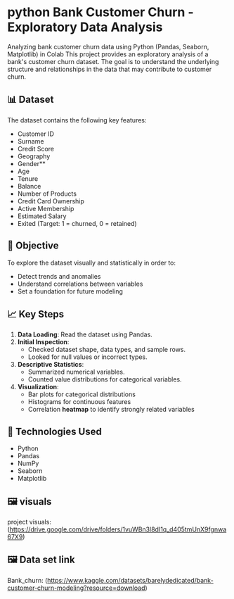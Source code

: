 # python Bank Customer Churn - Exploratory Data Analysis

Analyzing bank customer churn data using Python (Pandas, Seaborn, Matplotlib) in Colab
This project provides an exploratory analysis of a bank's customer churn dataset. The goal is to understand the underlying structure and relationships in the data that may contribute to customer churn.

## 📊 Dataset

The dataset contains the following key features:
- Customer ID
- Surname
- Credit Score
- Geography
- Gender**
- Age
- Tenure
- Balance
- Number of Products
- Credit Card Ownership
- Active Membership
- Estimated Salary
- Exited (Target: 1 = churned, 0 = retained)

## 📌 Objective

To explore the dataset visually and statistically in order to:
- Detect trends and anomalies
- Understand correlations between variables
- Set a foundation for future modeling

## 📈 Key Steps

1. **Data Loading**: Read the dataset using Pandas.
2. **Initial Inspection**:
   - Checked dataset shape, data types, and sample rows.
   - Looked for null values or incorrect types.
3. **Descriptive Statistics**:
   - Summarized numerical variables.
   - Counted value distributions for categorical variables.
4. **Visualization**:
   - Bar plots for categorical distributions
   - Histograms for continuous features
   - Correlation **heatmap** to identify strongly related variables

## 🧪 Technologies Used

- Python
- Pandas
- NumPy
- Seaborn
- Matplotlib

## 🖼️ visuals

project visuals:(https://drive.google.com/drive/folders/1vuWBn3l8dI1q_d405tmUnX9fgnwa67X9)  

## 🖼️ Data set link

Bank_churn: (https://www.kaggle.com/datasets/barelydedicated/bank-customer-churn-modeling?resource=download)



